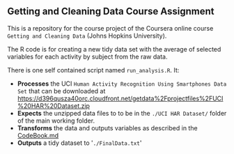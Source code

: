 ## Getting and Cleaning Data Course Assignment

This is a repository for the course project of the Coursera online course `Getting and Cleaning Data` (Johns Hopkins University).

The R code is for creating a new tidy data set with the average of selected variables for each activity by subject from the raw data.

There is one self contained script named `run_analysis.R`.  It:

* **Processes** the UCI `Human Activity Recognition Using Smartphones Data Set` that can be downloaded at https://d396qusza40orc.cloudfront.net/getdata%2Fprojectfiles%2FUCI%20HAR%20Dataset.zip
* **Expects** the unzipped data files to to be in the `./UCI HAR Dataset/` folder of the main working folder.
* **Transforms** the data and outputs variables as described in the [CodeBook.md](CodeBook.md)
* **Outputs** a tidy dataset to '`./FinalData.txt`'


